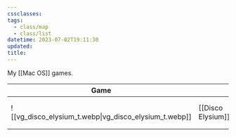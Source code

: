 ```yaml
---
cssclasses:
tags:
  - class/map
  - class/list
datetime: 2023-07-02T19:11:30
updated: 
title:
---
```

My [[Mac OS]] games.

<!-- QueryToSerialize: table without id embed(link(thumbnail)) as "Game", file.link as "", rating as Rating, link(split( filter(file.tags, (t) => startswith(t, "#status") )[0], "/" )[1]) as Status from #class/video-game where contains(platform, [[Mac OS]]) sort file.name -->
<!-- SerializedQuery: table without id embed(link(thumbnail)) as "Game", file.link as "", rating as Rating, link(split( filter(file.tags, (t) => startswith(t, "#status") )[0], "/" )[1]) as Status from #class/video-game where contains(platform, [[Mac OS]]) sort file.name -->

| Game                                                                       |                                                  | Rating                             | Status                             |
| -------------------------------------------------------------------------- | ------------------------------------------------ | ---------------------------------- | ---------------------------------- |
| ![[vg_disco_elysium_t.webp\|vg_disco_elysium_t.webp]] | [[Disco Elysium]] | [[3-star\|⭐️⭐️⭐️]] | [[active]] |
<!-- SerializedQuery END -->
